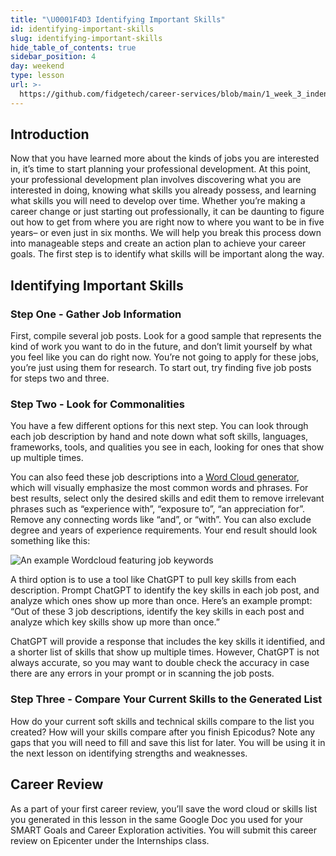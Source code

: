 ```yaml
---
title: "\U0001F4D3 Identifying Important Skills"
id: identifying-important-skills
slug: identifying-important-skills
hide_table_of_contents: true
sidebar_position: 4
day: weekend
type: lesson
url: >-
  https://github.com/fidgetech/career-services/blob/main/1_week_3_indentifying_important_skills.md
---
```


## Introduction

Now that you have learned more about the kinds of jobs you are interested in, it’s time to start planning your professional development. At this point, your professional development plan involves discovering what you are interested in doing, knowing what skills you already possess, and learning what skills you will need to develop over time. Whether you’re making a career change or just starting out professionally, it can be daunting to figure out how to get from where you are right now to where you want to be in five years– or even just in six months.  We will help you break this process down into manageable steps and create an action plan to achieve your career goals. The first step is to identify what skills will be important along the way. 

## Identifying Important Skills 

### Step One - Gather Job Information
First, compile several job posts.  Look for a good sample that represents the kind of work you want to do in the future, and don’t limit yourself by what you feel like you can do right now. You’re not going to apply for these jobs, you’re just using them for research. To start out, try finding five job posts for steps two and three. 

###  Step Two - Look for Commonalities 
You have a few different options for this next step. You can look through each job description by hand and note down what soft skills, languages, frameworks, tools, and qualities you see in each, looking for ones that show up multiple times. 

You can also feed these job descriptions into a [Word Cloud generator](https://www.jasondavies.com/wordcloud/), which will visually emphasize the most common words and phrases.  For best results, select only the desired skills and edit them to remove irrelevant phrases such as  “experience with”, “exposure to”, “an appreciation for”. Remove any connecting words like “and”, or “with”. You can also exclude degree and years of experience requirements. Your end result should look something like this: 

![An example Wordcloud featuring job keywords](https://learnhowtoprogram.s3.us-west-2.amazonaws.com/Soft+Skills+%26+Career+Prep/WordcloudExample.png)

A third option is to use a tool like ChatGPT to pull key skills from each description. Prompt ChatGPT to identify the key skills in each job post, and analyze which ones show up more than once. Here’s an example prompt:
“Out of these 3 job descriptions, identify the key skills in each post and analyze which key skills show up more than once.” 

ChatGPT will provide a response that includes the key skills it identified, and a shorter list of skills that show up multiple times. However, ChatGPT is not always accurate, so you may want to double check the accuracy in case there are any errors in your prompt or in scanning the job posts. 

### Step Three - Compare Your Current Skills to the Generated List

How do your current soft skills and technical skills compare to the list you created? How will your skills compare after you finish Epicodus? Note any  gaps that you will need to fill and save this list for later. You will be using it in the next lesson on identifying strengths and weaknesses.  

## Career Review
As a part of your first career review, you’ll save the word cloud or skills list you generated in this lesson in the same Google Doc you used for your SMART Goals and Career Exploration activities. You will submit this career review on Epicenter under the Internships class. 

